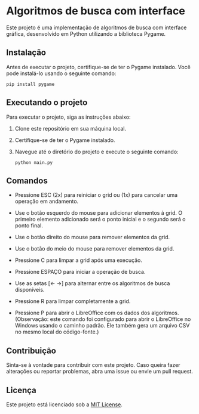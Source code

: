 # Algoritmos de busca com interface

Este projeto é uma implementação de algoritmos de busca com interface gráfica, desenvolvido em Python utilizando a biblioteca Pygame.

## Instalação

Antes de executar o projeto, certifique-se de ter o Pygame instalado. Você pode instalá-lo usando o seguinte comando:

```
pip install pygame
```

## Executando o projeto

Para executar o projeto, siga as instruções abaixo:

1. Clone este repositório em sua máquina local.

2. Certifique-se de ter o Pygame instalado.

3. Navegue até o diretório do projeto e execute o seguinte comando:

   ```
   python main.py
   ```

## Comandos

- Pressione ESC (2x) para reiniciar o grid ou (1x) para cancelar uma operação em andamento.

- Use o botão esquerdo do mouse para adicionar elementos à grid. O primeiro elemento adicionado será o ponto inicial e o segundo será o ponto final.

- Use o botão direito do mouse para remover elementos da grid.

- Use o botão do meio do mouse para remover elementos da grid.

- Pressione C para limpar a grid após uma execução.

- Pressione ESPAÇO para iniciar a operação de busca.

- Use as setas [← →] para alternar entre os algoritmos de busca disponíveis.

- Pressione R para limpar completamente a grid.

- Pressione P para abrir o LibreOffice com os dados dos algoritmos. (Observação: este comando foi configurado para abrir o LibreOffice no Windows usando o caminho padrão. Ele também gera um arquivo CSV no mesmo local do código-fonte.)

## Contribuição

Sinta-se à vontade para contribuir com este projeto. Caso queira fazer alterações ou reportar problemas, abra uma issue ou envie um pull request.

## Licença

Este projeto está licenciado sob a [MIT License](LICENSE).